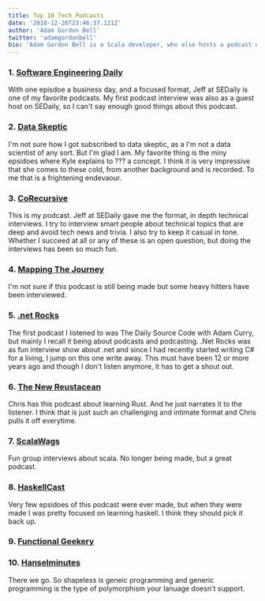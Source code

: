 ```yaml
---
title: Top 10 Tech Podcasts
date: '2018-12-26T23:46:37.121Z'
author: 'Adam Gordon Bell'
twitter: 'adamgordonbell'
bio: 'Adam Gordon Bell is a Scala developer, who also hosts a podcast on software development'
---
```



### 1. [Software Engineering Daily]()
With one episdoe a business day, and a focused format, Jeff at SEDaily is one of my favorite podcasts. My first podcast interview was also as a guest host on SEDaily, so I can't say enough good things about this podcast.

### 2. [Data Skeptic]()
I'm not sure how I got subscribed to data skeptic, as a I'm not a data scientist of any sort.  But I'm glad I am.  My favorite thing is the miny epsidoes where Kyle explains to ??? a concept.  I think it is very impressive that she comes to these cold, from another background and is recorded.  To me that is a frightening endevaour.

### 3. [CoRecursive]() 
This is my podcast.  Jeff at SEDaily gave me the format, in depth technical interviews.  I try to interview smart people about technical topics that are deep and avoid tech news and trivia.  I also try to keep it casual in tone.  Whether I succeed at all or any of these is an open question, but doing the interviews has been so much fun.

### 4. [Mapping The Journey]()
I'm not sure if this podcast is still being made but some heavy hitters have been interviewed.

### 5. [.net Rocks]()
The first podcast I listened to was The Daily Source Code with Adam Curry, but mainly I recall it being about podcasts and podcasting.  .Net Rocks was as fun interview show about .net and since I had recently started writing C# for a living, I jump on this one write away.   This must have been 12 or more years ago and though I don't listen anymore, it has to get a shout out.

### 6. [The New Reustacean]()
Chris has this podcast about learning Rust.  And he just narrates it to the listener.  I think that is just such an challenging and intimate format and Chris pulls it off everytime.

### 7. [ScalaWags]()
Fun group interviews about scala.  No longer being made, but a great podcast.

### 8. [HaskellCast]()
Very few epsidoes of this podcast were ever made, but when they were made I was pretty focused on learning haskell.  I think they should pick it back up.

### 9. [Functional Geekery]()

### 10. [Hanselminutes]()

There we go.  So shapeless is geneic programming and generic programming is the type of polymorphism your lanuage doesn't support.  